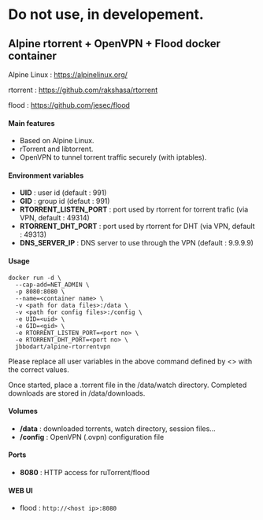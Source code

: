 Do not use, in developement.
============================================================

Alpine rtorrent + OpenVPN + Flood docker container
------------------------------------------------------------

Alpine Linux : https://alpinelinux.org/

rtorrent : https://github.com/rakshasa/rtorrent

flood : https://github.com/jesec/flood

#### Main features
- Based on Alpine Linux.
- rTorrent and libtorrent.
- OpenVPN to tunnel torrent traffic securely (with iptables).

#### Environment variables
- **UID** : user id (default : 991)
- **GID** : group id (defaut : 991)
- **RTORRENT_LISTEN_PORT** : port used by rtorrent for torrent trafic (via VPN, default : 49314)
- **RTORRENT_DHT_PORT** : port used by rtorrent for DHT (via VPN, default : 49313)
- **DNS_SERVER_IP** : DNS server to use through the VPN (default : 9.9.9.9)

#### Usage
```
docker run -d \
  --cap-add=NET_ADMIN \
  -p 8080:8080 \
  --name=<container name> \
  -v <path for data files>:/data \
  -v <path for config files>:/config \
  -e UID=<uid> \
  -e GID=<gid> \
  -e RTORRENT_LISTEN_PORT=<port no> \
  -e RTORRENT_DHT_PORT=<port no> \
  jbbodart/alpine-rtorrentvpn
```

Please replace all user variables in the above command defined by <> with the correct values.

Once started, place a .torrent file in the /data/watch directory.
Completed downloads are stored in /data/downloads.

#### Volumes
- **/data** : downloaded torrents, watch directory, session files...
- **/config** : OpenVPN (.ovpn) configuration file

#### Ports
- **8080** : HTTP access for ruTorrent/flood

#### WEB UI
- flood : `http://<host ip>:8080`
